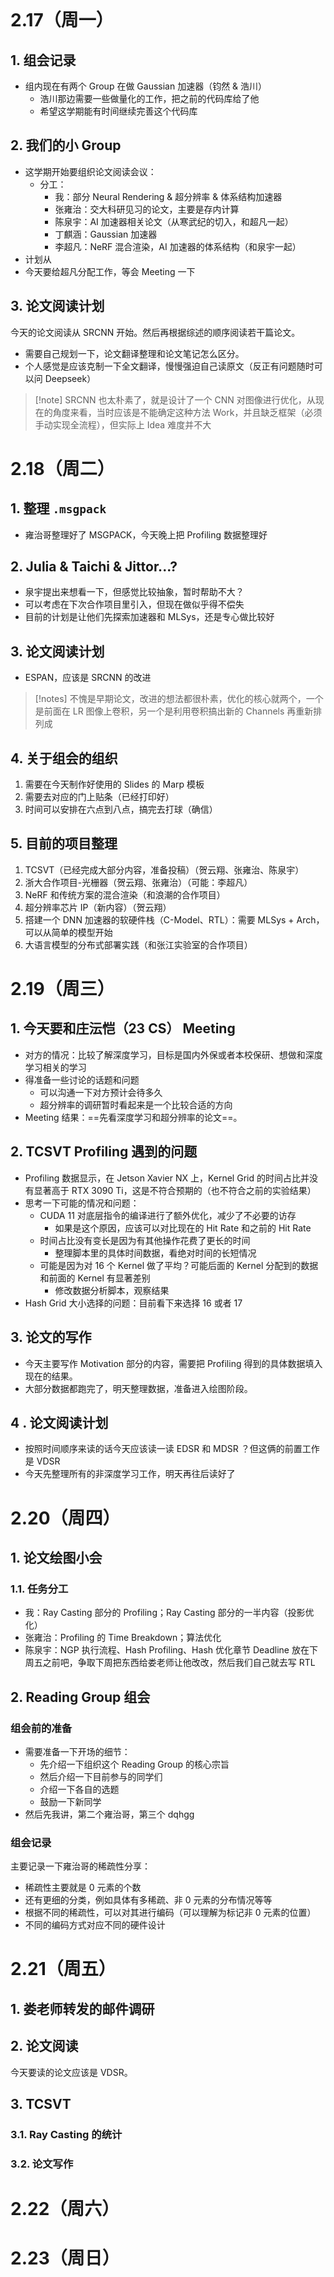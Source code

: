 ```table-of-contents
```
# 2.17（周一）
## 1. 组会记录
- 组内现在有两个 Group 在做 Gaussian 加速器（钧然 & 浩川）
	- 浩川那边需要一些做量化的工作，把之前的代码库给了他
	- 希望这学期能有时间继续完善这个代码库
## 2. 我们的小 Group
- 这学期开始要组织论文阅读会议：
	- 分工：
		- 我：部分 Neural Rendering & 超分辨率 & 体系结构加速器
		- 张雍治：交大科研见习的论文，主要是存内计算
		- 陈泉宇：AI 加速器相关论文（从寒武纪的切入，和超凡一起）
		- 丁麒涵：Gaussian 加速器
		- 李超凡：NeRF 混合渲染，AI 加速器的体系结构（和泉宇一起）
- 计划从
- 今天要给超凡分配工作，等会 Meeting 一下
## 3. 论文阅读计划
今天的论文阅读从 SRCNN 开始。然后再根据综述的顺序阅读若干篇论文。
- 需要自己规划一下，论文翻译整理和论文笔记怎么区分。
- 个人感觉是应该克制一下全文翻译，慢慢强迫自己读原文（反正有问题随时可以问 Deepseek）

> [!note] SRCNN 也太朴素了，就是设计了一个 CNN 对图像进行优化，从现在的角度来看，当时应该是不能确定这种方法 Work，并且缺乏框架（必须手动实现全流程），但实际上 Idea 难度并不大

# 2.18（周二）
## 1. 整理 `.msgpack`
- 雍治哥整理好了 MSGPACK，今天晚上把 Profiling 数据整理好
## 2. Julia & Taichi & Jittor...?
- 泉宇提出来想看一下，但感觉比较抽象，暂时帮助不大？
- 可以考虑在下次合作项目里引入，但现在做似乎得不偿失
- 目前的计划是让他们先探索加速器和 MLSys，还是专心做比较好

## 3. 论文阅读计划
- ESPAN，应该是 SRCNN 的改进
> [!notes] 不愧是早期论文，改进的想法都很朴素，优化的核心就两个，一个是前面在 LR 图像上卷积，另一个是利用卷积搞出新的 Channels 再重新排列成

## 4. 关于组会的组织
1. 需要在今天制作好使用的 Slides 的 Marp 模板
2. 需要去对应的门上贴条（已经打印好）
3. 时间可以安排在六点到八点，搞完去打球（确信）
## 5. 目前的项目整理
1. TCSVT（已经完成大部分内容，准备投稿）（贺云翔、张雍治、陈泉宇）
2. 浙大合作项目-光栅器（贺云翔、张雍治）（可能：李超凡）
3. NeRF 和传统方案的混合渲染（和浪潮的合作项目）
4. 超分辨率芯片 IP（新内容）（贺云翔）
5. 搭建一个 DNN 加速器的软硬件栈（C-Model、RTL）：需要 MLSys + Arch，可以从简单的模型开始
6. 大语言模型的分布式部署实践（和张江实验室的合作项目）

# 2.19（周三）
## 1. 今天要和庄沄恺（23 CS） Meeting
- 对方的情况：比较了解深度学习，目标是国内外保或者本校保研、想做和深度学习相关的学习
- 得准备一些讨论的话题和问题
	- 可以沟通一下对方预计会待多久
	- 超分辨率的调研暂时看起来是一个比较合适的方向
- Meeting 结果：==先看深度学习和超分辨率的论文==。
## 2. TCSVT Profiling 遇到的问题
- Profiling 数据显示，在 Jetson Xavier NX 上，Kernel Grid 的时间占比并没有显著高于 RTX 3090 Ti，这是不符合预期的（也不符合之前的实验结果）
- 思考一下可能的情况和问题：
	- CUDA 11 对底层指令的编译进行了额外优化，减少了不必要的访存
		- 如果是这个原因，应该可以对比现在的 Hit Rate 和之前的 Hit Rate
	- 时间占比没有变长是因为有其他操作花费了更长的时间
		- 整理脚本里的具体时间数据，看绝对时间的长短情况
	- 可能是因为对 16 个 Kernel 做了平均？可能后面的 Kernel 分配到的数据和前面的 Kernel 有显著差别
		- 修改数据分析脚本，观察结果
- Hash Grid 大小选择的问题：目前看下来选择 16 或者 17
## 3. 论文的写作
- 今天主要写作 Motivation 部分的内容，需要把 Profiling 得到的具体数据填入现在的结果。
- 大部分数据都跑完了，明天整理数据，准备进入绘图阶段。

## 4 . 论文阅读计划
- 按照时间顺序来读的话今天应该读一读 EDSR 和 MDSR ？但这俩的前置工作是 VDSR
- 今天先整理所有的非深度学习工作，明天再往后读好了
# 2.20（周四）
## 1. 论文绘图小会
### 1.1. 任务分工
- 我：Ray Casting 部分的 Profiling；Ray Casting 部分的一半内容（投影优化）
- 张雍治：Profiling 的 Time Breakdown；算法优化
- 陈泉宇：NGP 执行流程、Hash Profiling、Hash 优化章节
Deadline 放在下周五之前吧，争取下周把东西给娄老师让他改改，然后我们自己就去写 RTL

## 2. Reading Group 组会
### 组会前的准备
- 需要准备一下开场的细节：
	- 先介绍一下组织这个 Reading Group 的核心宗旨
	- 然后介绍一下目前参与的同学们
	- 介绍一下各自的选题
	- 鼓励一下新同学
- 然后先我讲，第二个雍治哥，第三个 dqhgg
### 组会记录
主要记录一下雍治哥的稀疏性分享：
- 稀疏性主要就是 0 元素的个数
- 还有更细的分类，例如具体有多稀疏、非 0 元素的分布情况等等
- 根据不同的稀疏性，可以对其进行编码（可以理解为标记非 0 元素的位置）
- 不同的编码方式对应不同的硬件设计

# 2.21（周五）
## 1. 娄老师转发的邮件调研

## 2. 论文阅读
今天要读的论文应该是 VDSR。

## 3. TCSVT
### 3.1. Ray Casting 的统计

### 3.2. 论文写作

# 2.22（周六）


# 2.23（周日）
